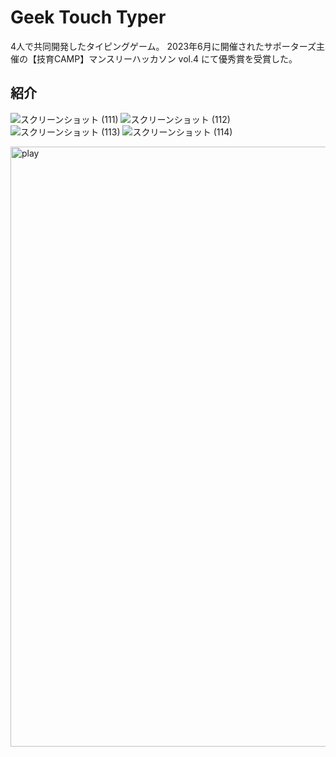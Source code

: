 # Geek Touch Typer

4人で共同開発したタイピングゲーム。
2023年6月に開催されたサポーターズ主催の【技育CAMP】マンスリーハッカソン vol.4 にて優秀賞を受賞した。


## 紹介

![スクリーンショット (111)](https://github.com/Mondsichel/GeekTouchTyper/assets/112801340/53125fb3-8005-431d-bdc8-35e9306a93db)
![スクリーンショット (112)](https://github.com/Mondsichel/GeekTouchTyper/assets/112801340/38fd50fb-b57e-4f8c-8d24-ecfdc36fb735)
![スクリーンショット (113)](https://github.com/Mondsichel/GeekTouchTyper/assets/112801340/3846dc51-f9db-4440-b03b-705fc82e1204)
![スクリーンショット (114)](https://github.com/Mondsichel/GeekTouchTyper/assets/112801340/8a2e9b64-0f20-472d-bbcb-f3b43b6b83b1)

<img width="960" alt="play" src="https://github.com/Mondsichel/GeekTouchTyper/assets/112801340/9538f14f-528b-4c32-ba00-769073ce74a9">